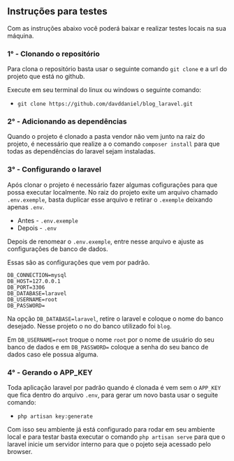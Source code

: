 ## Instruções para testes
Com as instruções abaixo você poderá baixar e realizar testes locais na sua máquina.

### 1° - Clonando o repositório
Para clona o repositório basta usar o seguinte comando `git clone` e a url do projeto
que está no github.

Execute em seu terminal do linux ou windows o seguinte comando:<br>
* `git clone https://github.com/davddaniel/blog_laravel.git`


### 2° - Adicionando as dependências
Quando o projeto é clonado a pasta vendor não vem junto na raiz do projeto, é necessário que
realize a o comando `composer install` para que todas as dependências do laravel sejam instaladas.

### 3° - Configurando o laravel
Após clonar o projeto é necessário fazer algumas cofigurações para que possa executar
localmente. No raiz do projeto exite um arquivo chamado `.env.exemple`, basta duplicar
esse arquivo e retirar o `.exemple` deixando apenas `.env`.

* Antes - `.env.exemple`
* Depois - `.env`

Depois de renomear o `.env.exemple`, entre nesse arquivo e ajuste as configurações de banco
de dados.

Essas são as configurações que vem por padrão.

~~~~
DB_CONNECTION=mysql
DB_HOST=127.0.0.1
DB_PORT=3306
DB_DATABASE=laravel
DB_USERNAME=root
DB_PASSWORD=
~~~~

Na opção `DB_DATABASE=laravel`, retire o laravel e coloque o nome do banco desejado.
Nesse projeto o no do banco utilizado foi `blog`.

Em `DB_USERNAME=root` troque o nome `root` por o nome de usuário do seu banco de dados
e em `DB_PASSWORD=` coloque a senha do seu banco de dados caso ele possua alguma.

### 4° - Gerando o APP_KEY
Toda aplicação laravel por padrão quando é clonada é vem sem o `APP_KEY` que fica dentro
do arquivo `.env`, para gerar um novo basta usar o seguite comando:

* `php artisan key:generate`

Com isso seu ambiente já está configurado para rodar em seu ambiente local e para testar
basta executar o comando `php artisan serve` para que o laravel inicie um servidor interno
para que o pojeto seja acessado pelo browser.
